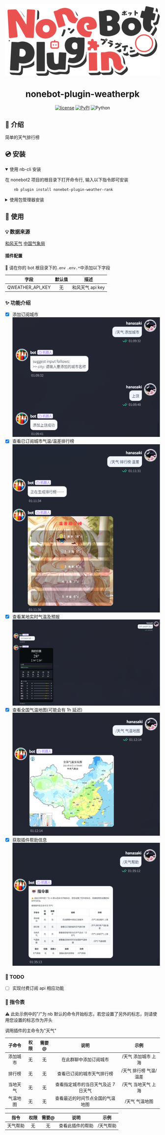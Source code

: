 <div align="center">

[![NonebotLogo](./docs/NoneBotPlugin.svg)](https://nonebot.dev/)

# nonebot-plugin-weatherpk

[![license](https://img.shields.io/github/license/hanasa2023/nonebot-plugin-weather-rank.svg)](./LICENSE)
[![PyPI](https://img.shields.io/pypi/v/nonebot-plugin-weather-rank.svg)](https://pypi.python.org/pypi/nonebot-plugin-ba-tools)
![Python](https://img.shields.io/badge/python-3.9+-blue.svg)

</div>

## 📖 介绍

简单的天气排行榜

## 💿 安装

<details open>
<summary>使用 nb-cli 安装</summary>

在 nonebot2 项目的根目录下打开命令行, 输入以下指令即可安装

```sh
    nb plugin install nonebot-plugin-weather-rank
```

</details>

<details>
<summary>使用包管理器安装</summary>

在 nonebot2 项目的插件目录下, 打开命令行, 根据你使用的包管理器, 输入相应的安装命令

<details>
<summary>pip</summary>

```sh
  pip install nonebot-plugin-weather-rank
```

</details>

打开 nonebot2 项目根目录下的 `pyproject.toml` 文件, 在 `[tool.nonebot]` 部分追加写入

```python
    plugins = ["nonebot_plugin_weather_rank"]
```

</details>

## 🎉 使用

### 💡 数据来源

[和风天气](https://dev.qweather.com)
[中国气象局](http://www.nmc.cn/publish/observations/hourly-temperature.html)

#### 插件配置

🔧 请在你的 bot 根目录下的`.env` `.env.*`中添加以下字段

|       字段       | 默认值 |       描述       |
| :--------------: | :----: | :--------------: |
| QWEATHER_API_KEY |   无   | 和风天气 api key |

### ✨ 功能介绍

- [x] 添加订阅城市
      ![addCity](./docs/add_city.png)
- [x] 查看已订阅城市气温/温差排行榜
      ![rank](./docs/rank.png)
- [x] 查看某地实时气温及预报
      ![rank](./docs/weather.png)
- [x] 查看全国气温地图(可能会有 1h 延迟)
      ![rank](./docs/map.png)
- [x] 获取插件帮助信息
      ![rank](./docs/help.png)

### 🚩 TODO

- [ ] 实现付费订阅 api 相应功能

### 🤖 指令表

⚠️ 此处示例中的"/"为 nb 默认的命令开始标志，若您设置了另外的标志，则请使用您设置的标志作为开头

调用插件的主命令为"天气"

|  子命令  | 权限 | 需要@ |                说明                 |          示例          |
| :------: | :--: | :---: | :---------------------------------: | :--------------------: |
| 添加城市 |  无  |  无   |       在此群聊中添加订阅城市        |  /天气 添加城市 上海   |
|  排行榜  |  无  |  无   |     查看已订阅的城市天气排行榜      | /天气 排行榜 气温/温差 |
| 当地天气 |  无  |  无   | 查看指定城市的当日天气及近 7 日天气 |  /天气 当地天气 上海   |
| 气温地图 |  无  |  无   |  查看最近的时间节点全国的气温地图   |     /天气 气温地图     |

|   指令   | 权限 | 需要@ |       说明       |   示例    |
| :------: | :--: | :---: | :--------------: | :-------: |
| 天气帮助 |  无  |  无   | 查看此插件的帮助 | /天气帮助 |
